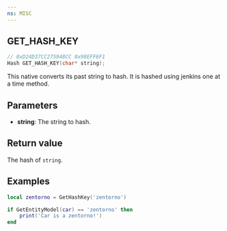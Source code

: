 ```yaml
---
ns: MISC
---
```

## GET_HASH_KEY

```c
// 0xD24D37CC275948CC 0x98EFF6F1
Hash GET_HASH_KEY(char* string);
```

This native converts its past string to hash. It is hashed using jenkins one at a time method.

## Parameters
* **string**: The string to hash.

## Return value
The hash of `string`.

## Examples
```lua
local zentorno = GetHashKey('zentorno')

if GetEntityModel(car) == 'zentorno' then
    print('Car is a zentorno!')
end
```
